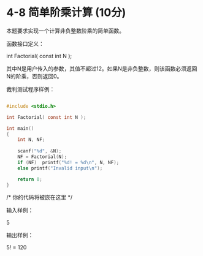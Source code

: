 # 4-8 简单阶乘计算   (10分)

本题要求实现一个计算非负整数阶乘的简单函数。

函数接口定义：

int Factorial( const int N );

其中N是用户传入的参数，其值不超过12。如果N是非负整数，则该函数必须返回N的阶乘，否则返回0。

裁判测试程序样例：

```C

#include <stdio.h>

int Factorial( const int N );

int main()
{
    int N, NF;
				
    scanf("%d", &N);
    NF = Factorial(N);
    if (NF)  printf("%d! = %d\n", N, NF);
    else printf("Invalid input\n");

    return 0;
}

```
/* 你的代码将被嵌在这里 */

输入样例：

5

输出样例：

5! = 120
